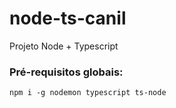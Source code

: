 # node-ts-canil

Projeto Node + Typescript

### Pré-requisitos globais:
`npm i -g nodemon typescript ts-node`
